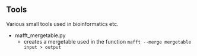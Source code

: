 ## Tools

Various small tools used in bioinformatics etc.


- mafft_mergetable.py
  - creates a mergetable used in the function `mafft --merge mergetable input > output`
